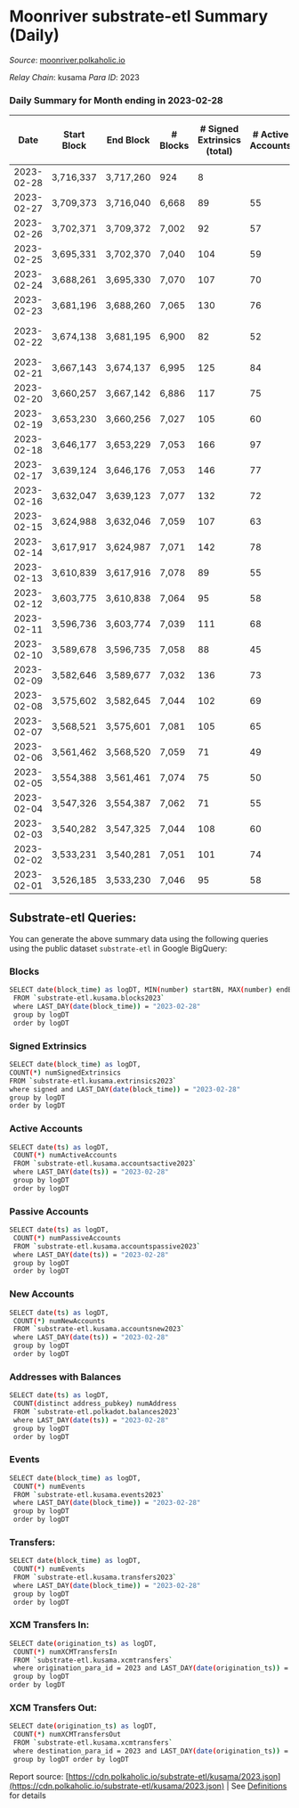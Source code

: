 # Moonriver substrate-etl Summary (Daily)

_Source_: [moonriver.polkaholic.io](https://moonriver.polkaholic.io)

*Relay Chain*: kusama
*Para ID*: 2023



### Daily Summary for Month ending in 2023-02-28


| Date | Start Block | End Block | # Blocks | # Signed Extrinsics (total) | # Active Accounts | # Passive | # New | # Addresses with Balances | # Events | # Transfers | # XCM Transfers In | # XCM Transfers Out | Issues | 
| ---- | ----------- | --------- | -------- | --------------------------- | ----------------- | --------- | ----- | ------------------------- | -------- | ----------- | ------------------ | ------------------- | ------ |
| 2023-02-28 | 3,716,337 | 3,717,260 | 924 | 8 |  |  |  |  | 61,417 | 436 ($113,956.32) |   |   |  |
| 2023-02-27 | 3,709,373 | 3,716,040 | 6,668 | 89 | 55 |  | 119 | 590,400 | 442,550 | 4,488 ($2,310,506.10) | 31 ($17,171.14) | 49 ($23,104.82) |  |
| 2023-02-26 | 3,702,371 | 3,709,372 | 7,002 | 92 | 57 |  | 99 | 590,291 | 458,189 | 4,416 ($3,382,658.27) | 22 ($21,739.40) | 60 ($20,621.55) |  |
| 2023-02-25 | 3,695,331 | 3,702,370 | 7,040 | 104 | 59 |  | 121 | 590,209 | 527,087 | 5,919 ($3,538,701.82) | 26 ($25,132.98) | 51 ($23,126.74) |  |
| 2023-02-24 | 3,688,261 | 3,695,330 | 7,070 | 107 | 70 |  | 117 | 590,097 | 475,626 | 5,637 ($1,466,224.86) | 61 ($15,225.13) | 82 ($71,443.72) |  |
| 2023-02-23 | 3,681,196 | 3,688,260 | 7,065 | 130 | 76 |  | 242 | 589,997 | 575,374 | 7,393 ($1,806,762.68) | 57 ($178,033.54) | 64 ($23,161.56) |  |
| 2023-02-22 | 3,674,138 | 3,681,195 | 6,900 | 82 | 52 |  | 3 | 589,767 | 545,618 | 5,688 ($1,601,244.51) | 85 ($36,338.65) | 100 ($168,181.28) | 158 missing (2.24%) |
| 2023-02-21 | 3,667,143 | 3,674,137 | 6,995 | 125 | 84 |  | 123 | 589,764 | 557,420 | 7,480 ($2,274,405.34) | 77 ($45,036.67) | 124 ($35,427.31) |  |
| 2023-02-20 | 3,660,257 | 3,667,142 | 6,886 | 117 | 75 |  | 109 | 589,650 | 525,478 | 8,396 ($3,195,069.92) | 94 ($44,286.43) | 100 ($22,903.37) |  |
| 2023-02-19 | 3,653,230 | 3,660,256 | 7,027 | 105 | 60 |  | 159 | 589,559 | 536,029 | 8,895 ($3,811,315.11) | 57 ($25,790.87) | 112 ($159,145.67) |  |
| 2023-02-18 | 3,646,177 | 3,653,229 | 7,053 | 166 | 97 |  | 222 | 589,413 | 1,011,112 | 28,330 ($10,513,146.55) | 125 ($202,596.75) | 122 ($298,663.39) |  |
| 2023-02-17 | 3,639,124 | 3,646,176 | 7,053 | 146 | 77 |  | 132 | 589,207 | 700,244 | 15,388 ($4,869,182.35) | 110 ($93,877.56) | 124 ($265,392.18) |  |
| 2023-02-16 | 3,632,047 | 3,639,123 | 7,077 | 132 | 72 |  | 95 | 589,085 | 550,525 | 7,174 ($2,237,263.12) | 48 ($31,898.89) | 83 ($71,156.11) |  |
| 2023-02-15 | 3,624,988 | 3,632,046 | 7,059 | 107 | 63 |  | 130 | 589,003 | 515,703 | 6,274 ($1,431,930.96) | 34 ($23,781.04) | 62 ($295,973.66) |  |
| 2023-02-14 | 3,617,917 | 3,624,987 | 7,071 | 142 | 78 |  | 110 | 588,885 | 468,969 | 4,470 ($856,666.74) | 37 ($13,608.23) | 79 ($302,654.25) |  |
| 2023-02-13 | 3,610,839 | 3,617,916 | 7,078 | 89 | 55 |  | 117 | 588,793 | 511,195 | 5,868 ($1,142,835.65) | 60 ($10,903.78) | 89 ($70,929.25) |  |
| 2023-02-12 | 3,603,775 | 3,610,838 | 7,064 | 95 | 58 |  | 111 | 588,685 | 434,022 | 4,250 ($1,295,746.20) | 32 ($27,756.61) | 75 ($95,687.38) |  |
| 2023-02-11 | 3,596,736 | 3,603,774 | 7,039 | 111 | 68 |  | 122 | 588,589 | 414,401 | 3,100 ($647,319.10) | 44 ($53,402.24) | 88 ($50,874.95) |  |
| 2023-02-10 | 3,589,678 | 3,596,735 | 7,058 | 88 | 45 |  | 134 | 588,475 | 498,330 | 5,237 ($1,882,643.89) | 95 ($22,747.62) | 114 ($15,705.60) |  |
| 2023-02-09 | 3,582,646 | 3,589,677 | 7,032 | 136 | 73 |  | 255 | 588,357 | 761,870 | 15,100 ($5,273,110.92) | 127 ($101,531.41) | 152 ($85,291.27) |  |
| 2023-02-08 | 3,575,602 | 3,582,645 | 7,044 | 102 | 69 |  | 316 | 588,132 | 615,747 | 8,156 ($3,105,044.47) | 40 ($54,354.80) | 78 ($147,246.26) |  |
| 2023-02-07 | 3,568,521 | 3,575,601 | 7,081 | 105 | 65 |  | 156 | 587,839 | 568,521 | 7,713 ($2,501,717.26) | 79 ($32,951.28) | 112 ($686,966.39) |  |
| 2023-02-06 | 3,561,462 | 3,568,520 | 7,059 | 71 | 49 |  | 94 | 587,709 | 466,059 | 5,135 ($1,811,360.04) | 57 ($65,264.89) | 89 ($368,726.37) |  |
| 2023-02-05 | 3,554,388 | 3,561,461 | 7,074 | 75 | 50 |  | 117 | 587,638 | 516,414 | 7,802 ($3,350,181.90) | 51 ($572,856.77) | 79 ($266,694.53) |  |
| 2023-02-04 | 3,547,326 | 3,554,387 | 7,062 | 71 | 55 |  | 99 | 587,543 | 425,987 | 5,063 ($1,741,016.13) | 47 ($64,161.73) | 69 ($16,642.34) |  |
| 2023-02-03 | 3,540,282 | 3,547,325 | 7,044 | 108 | 60 |  | 98 | 587,464 | 446,708 | 5,599 ($1,033,739.12) | 51 ($37,434.29) | 80 ($152,443.66) |  |
| 2023-02-02 | 3,533,231 | 3,540,281 | 7,051 | 101 | 74 |  | 1,169 | 587,378 | 523,354 | 8,002 ($2,665,495.52) | 64 ($123,828.43) | 79 ($67,647.41) |  |
| 2023-02-01 | 3,526,185 | 3,533,230 | 7,046 | 95 | 58 |  | 2,141 | 586,218 | 528,894 | 7,749 ($2,042,510.97) | 77 ($35,919.03) | 99 ($66,857.53) |  |

## Substrate-etl Queries:
You can generate the above summary data using the following queries using the public dataset `substrate-etl` in Google BigQuery:

### Blocks
```bash
SELECT date(block_time) as logDT, MIN(number) startBN, MAX(number) endBN, COUNT(*) numBlocks 
 FROM `substrate-etl.kusama.blocks2023`  
 where LAST_DAY(date(block_time)) = "2023-02-28" 
 group by logDT 
 order by logDT
```

### Signed Extrinsics
```bash
SELECT date(block_time) as logDT, 
COUNT(*) numSignedExtrinsics 
FROM `substrate-etl.kusama.extrinsics2023`  
where signed and LAST_DAY(date(block_time)) = "2023-02-28" 
group by logDT 
order by logDT
```

### Active Accounts
```bash
SELECT date(ts) as logDT, 
 COUNT(*) numActiveAccounts 
 FROM `substrate-etl.kusama.accountsactive2023` 
 where LAST_DAY(date(ts)) = "2023-02-28" 
 group by logDT 
 order by logDT
```

### Passive Accounts
```bash
SELECT date(ts) as logDT, 
 COUNT(*) numPassiveAccounts 
 FROM `substrate-etl.kusama.accountspassive2023` 
 where LAST_DAY(date(ts)) = "2023-02-28" 
 group by logDT 
 order by logDT
```

### New Accounts
```bash
SELECT date(ts) as logDT, 
 COUNT(*) numNewAccounts 
 FROM `substrate-etl.kusama.accountsnew2023` 
 where LAST_DAY(date(ts)) = "2023-02-28" 
 group by logDT
 order by logDT
```

### Addresses with Balances
```bash
SELECT date(ts) as logDT,
 COUNT(distinct address_pubkey) numAddress 
 FROM `substrate-etl.polkadot.balances2023` 
 where LAST_DAY(date(ts)) = "2023-02-28" 
 group by logDT 
 order by logDT
```

### Events
```bash
SELECT date(block_time) as logDT, 
 COUNT(*) numEvents 
 FROM `substrate-etl.kusama.events2023` 
 where LAST_DAY(date(block_time)) = "2023-02-28" 
 group by logDT 
 order by logDT
```

### Transfers:
```bash
SELECT date(block_time) as logDT, 
 COUNT(*) numEvents 
 FROM `substrate-etl.kusama.transfers2023` 
 where LAST_DAY(date(block_time)) = "2023-02-28" 
 group by logDT 
 order by logDT
```

### XCM Transfers In:
```bash
SELECT date(origination_ts) as logDT, 
 COUNT(*) numXCMTransfersIn 
 FROM `substrate-etl.kusama.xcmtransfers` 
 where origination_para_id = 2023 and LAST_DAY(date(origination_ts)) = "2023-02-28" 
 group by logDT 
order by logDT
```

### XCM Transfers Out:
```bash
SELECT date(origination_ts) as logDT, 
 COUNT(*) numXCMTransfersOut 
 FROM `substrate-etl.kusama.xcmtransfers` 
 where destination_para_id = 2023 and LAST_DAY(date(origination_ts)) = "2023-02-28" 
 group by logDT order by logDT
```


Report source: [https://cdn.polkaholic.io/substrate-etl/kusama/2023.json](https://cdn.polkaholic.io/substrate-etl/kusama/2023.json) | See [Definitions](/DEFINITIONS.md) for details
